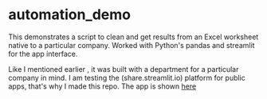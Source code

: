 # automation_demo

This demonstrates a script to clean and get results from an Excel worksheet native to a particular company.
Worked with Python's pandas and streamlit for the app interface.

Like I mentioned earlier , it was built with a department for a particular company in mind.
I am testing the (share.streamlit.io) platform for public apps, that's why I made this repo.
The app is shown [here](https://share.streamlit.io/bwhiz/automation_demo/main/flutter_app.py)
